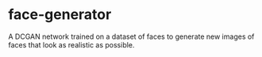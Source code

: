 # face-generator
A DCGAN network trained on a dataset of faces to generate new images of faces that look as realistic as possible.

